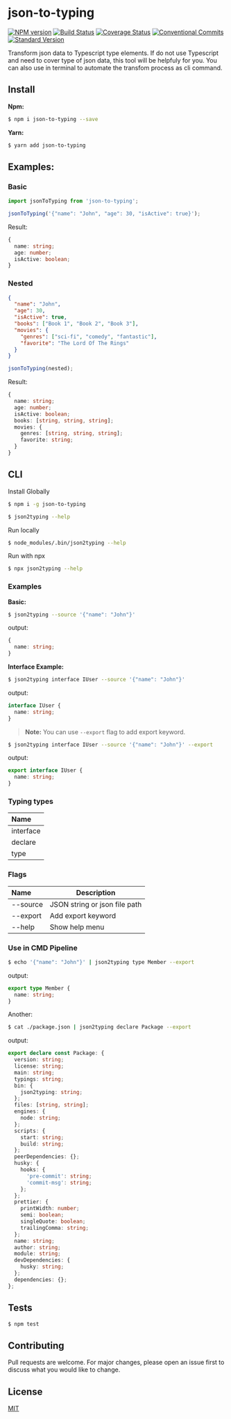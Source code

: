 # json-to-typing

[![NPM version](https://img.shields.io/npm/v/json-to-dts.svg)](https://www.npmjs.com/package/json-to-dts) [![Build Status](https://travis-ci.org/atayahmet/json-to-typing.svg?branch=main)](https://travis-ci.org/atayahmet/json-to-typing) [![Coverage Status](https://coveralls.io/repos/github/atayahmet/json-to-typing/badge.svg?branch=main)](https://coveralls.io/github/atayahmet/json-to-typing?branch=main) [![Conventional Commits](https://img.shields.io/badge/Conventional%20Commits-1.0.0-yellow.svg)](https://conventionalcommits.org) [![Standard Version](https://img.shields.io/badge/release-standard%20version-brightgreen.svg)](https://github.com/conventional-changelog/standard-version)

Transform json data to Typescript type elements. If do not use Typescript and need to cover type of json data, this tool will be helpfuly for you. You can also use in terminal to automate the transfom process as cli command.

## Install

**Npm:**

```sh
$ npm i json-to-typing --save
```

**Yarn:**

```sh
$ yarn add json-to-typing
```

## Examples:

### Basic

```js
import jsonToTyping from 'json-to-typing';

jsonToTyping('{"name": "John", "age": 30, "isActive": true}');
```

Result:

```ts
{
  name: string;
  age: number;
  isActive: boolean;
}
```

### Nested

```json
{
  "name": "John",
  "age": 30,
  "isActive": true,
  "books": ["Book 1", "Book 2", "Book 3"],
  "movies": {
    "genres": ["sci-fi", "comedy", "fantastic"],
    "favorite": "The Lord Of The Rings"
  }
}
```

```js
jsonToTyping(nested);
```

Result:

```ts
{
  name: string;
  age: number;
  isActive: boolean;
  books: [string, string, string];
  movies: {
    genres: [string, string, string];
    favorite: string;
  }
}
```

## CLI

Install Globally

```sh
$ npm i -g json-to-typing
```

```sh
$ json2typing --help
```

Run locally

```sh
$ node_modules/.bin/json2typing --help
```

Run with npx

```sh
$ npx json2typing --help
```

### Examples

**Basic:**

```sh
$ json2typing --source '{"name": "John"}'
```

output:

```ts
{
  name: string;
}
```

**Interface Example:**

```sh
$ json2typing interface IUser --source '{"name": "John"}'
```

output:

```ts
interface IUser {
  name: string;
}
```

> **Note:** You can use `--export` flag to add export keyword.

```sh
$ json2typing interface IUser --source '{"name": "John"}' --export
```

output:

```ts
export interface IUser {
  name: string;
}
```

### Typing types

| Name      |
| :-------- |
| interface |
| declare   |
| type      |

### Flags

| Name     | Description                   |
| :------- | ----------------------------- |
| --source | JSON string or json file path |
| --export | Add export keyword            |
| --help   | Show help menu                |

### Use in CMD Pipeline

```sh
$ echo '{"name": "John"}' | json2typing type Member --export
```

output:

```ts
export type Member {
  name: string;
}
```

Another:

```sh
$ cat ./package.json | json2typing declare Package --export
```

output:

```ts
export declare const Package: {
  version: string;
  license: string;
  main: string;
  typings: string;
  bin: {
    json2typing: string;
  };
  files: [string, string];
  engines: {
    node: string;
  };
  scripts: {
    start: string;
    build: string;
  };
  peerDependencies: {};
  husky: {
    hooks: {
      'pre-commit': string;
      'commit-msg': string;
    };
  };
  prettier: {
    printWidth: number;
    semi: boolean;
    singleQuote: boolean;
    trailingComma: string;
  };
  name: string;
  author: string;
  module: string;
  devDependencies: {
    husky: string;
  };
  dependencies: {};
};
```
## Tests

```sh
$ npm test
```

## Contributing

Pull requests are welcome. For major changes, please open an issue first to discuss what you would like to change.

## License

[MIT](https://choosealicense.com/licenses/mit/)
